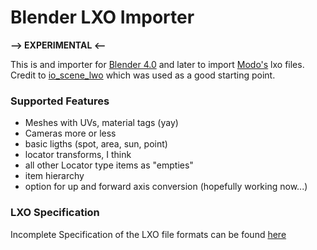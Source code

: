 # Blender LXO Importer
**--> EXPERIMENTAL <--**

This is and importer for [Blender 4.0](https://www.blender.org/) and later to import [Modo's](https://www.foundry.com/products/modo) lxo files.
Credit to [io_scene_lwo](https://github.com/nangtani/blender-import-lwo) which was used as a good starting point.

### Supported Features
* Meshes with UVs, material tags (yay)
* Cameras more or less
* basic ligths (spot, area, sun, point)
* locator transforms, I think
* all other Locator type items as "empties"
* item hierarchy
* option for up and forward axis conversion (hopefully working now...)

### LXO Specification
Incomplete Specification of the LXO file formats can be found [here](https://modosdk.foundry.com/wiki/File_Formats)
